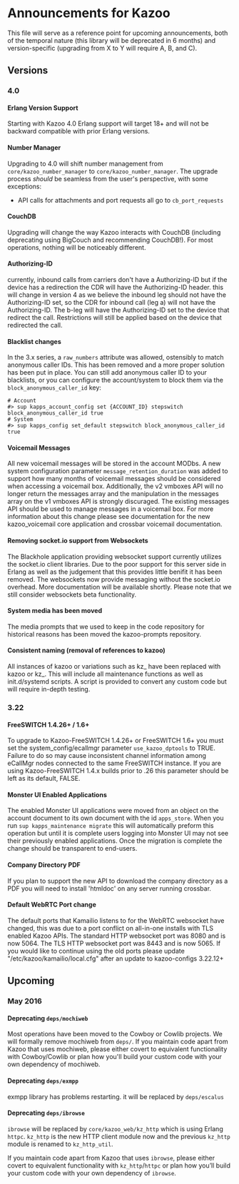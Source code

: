 # Announcements for Kazoo

This file will serve as a reference point for upcoming announcements, both of the temporal nature (this library will be deprecated in 6 months) and version-specific (upgrading from X to Y will require A, B, and C).

## Versions

### 4.0

#### Erlang Version Support

Starting with Kazoo 4.0 Erlang support will target 18+ and will not be backward compatible with prior Erlang versions.

#### Number Manager

Upgrading to 4.0 will shift number management from `core/kazoo_number_manager` to `core/kazoo_number_manager`.
The upgrade process *should* be seamless from the user's perspective, with some exceptions:
* API calls for attachments and port requests all go to `cb_port_requests`

#### CouchDB

Upgrading will change the way Kazoo interacts with CouchDB (including deprecating using BigCouch and recommending CouchDB!). For most operations, nothing will be noticeably different.

#### Authorizing-ID

currently, inbound calls from carriers don't have a Authorizing-ID but if the device has a redirection the CDR will have the Authorizing-ID header. this will change in version 4 as we believe the inbound leg should not have the Authorizing-ID set, so the CDR for inbound call (leg a) will not have the Authorizing-ID.
The b-leg will have the Authorizing-ID set to the device that redirect the call.
Restrictions will still be applied based on the device that redirected the call.

#### Blacklist changes

In the 3.x series, a `raw_numbers` attribute was allowed, ostensibly to match anonymous caller IDs. This has been removed and a more proper solution has been put in place. You can still add anonymous caller ID to your blacklists, or you can configure the account/system to block them via the `block_anonymous_caller_id` key:

```shell
# Account
#> sup kapps_account_config set {ACCOUNT_ID} stepswitch block_anonymous_caller_id true
# System
#> sup kapps_config set_default stepswitch block_anonymous_caller_id true
```

#### Voicemail Messages

All new voicemail messages will be stored in the account MODbs. A new system configuration parameter `message_retention_duration` was added to support how many months of voicemail messages should be considered when accessing a voicemail box. Additionally, the v2 vmboxes API will no longer return the messages array and the manipulation in the messages array on the v1 vmboxes API is strongly discuraged. The existing messages API should be used to manage messages in a voicemail box. For more information about this change please see documentation for the new kazoo_voicemail core application and crossbar voicemail documentation.

#### Removing socket.io support from Websockets

The Blackhole application providing websocket support currently utilizes the socket.io client libraries.  Due to the poor support for this server side in Erlang as well as the judgement that this provides little benifit it has been removed.  The websockets now provide messaging without the socket.io overhead.  More documentation will be available shortly.  Please note that we still consider websockets beta functionality.

#### System media has been moved

The media prompts that we used to keep in the code repository for historical reasons has been moved the kazoo-prompts repository.

#### Consistent naming (removal of references to kazoo)

All instances of kazoo or variations such as kz_ have been replaced with kazoo or kz_.  This will include all maintenance functions as well as init.d/systemd scripts.  A script is provided to convert any custom code but will require in-depth testing.

### 3.22

#### FreeSWITCH 1.4.26+ / 1.6+

To upgrade to Kazoo-FreeSWITCH 1.4.26+ or FreeSWITCH 1.6+ you must set the system_config/ecallmgr parameter `use_kazoo_dptools` to TRUE.  Failure to do so may cause inconsistent channel information among eCallMgr nodes connected to the same FreeSWITCH instance.  If you are using Kazoo-FreeSWITCH 1.4.x builds prior to .26 this parameter should be left as its default, FALSE.

#### Monster UI Enabled Applications

The enabled Monster UI applications were moved from an object on the account document to its own document with the id `apps_store`.  When you run `sup kapps_maintenance migrate` this will automatically preform this operation but until it is complete users logging into Monster UI may not see their previously enabled applications.  Once the migration is complete the change should be transparent to end-users.

#### Company Directory PDF

If you plan to support the new API to download the company directory as a PDF you will need to install 'htmldoc' on any server running crossbar.

#### Default WebRTC Port change

The default ports that Kamailio listens to for the WebRTC websocket have changed, this was due to a port conflict on all-in-one installs with TLS enabled Kazoo APIs. The standard HTTP websocket port was 8080 and is now 5064.  The TLS HTTP websocket port was 8443 and is now 5065.  If you would like to continue using the old ports please update "/etc/kazoo/kamailio/local.cfg" after an update to kazoo-configs 3.22.12+

## Upcoming

### May 2016

#### Deprecating `deps/mochiweb`

Most operations have been moved to the Cowboy or Cowlib projects. We will formally remove mochiweb from `deps/`. If you maintain code apart from Kazoo that uses mochiweb, please either covert to equivalent functionality with Cowboy/Cowlib or plan how you'll build your custom code with your own dependency of mochiweb.

#### Deprecating `deps/exmpp`

exmpp library has problems restarting. it will be replaced by `deps/escalus`

#### Deprecating `deps/ibrowse`
`ibrowse` will be replaced by `core/kazoo_web/kz_http` which is using Erlang `httpc`. `kz_http` is the new HTTP client module now and the previous `kz_http` module is renamed to `kz_http_util`.

If you maintain code apart from Kazoo that uses `ibrowse`, please either covert to equivalent functionality with `kz_http`/`httpc` or plan how you’ll build your custom code with your own dependency of `ibrowse`.
